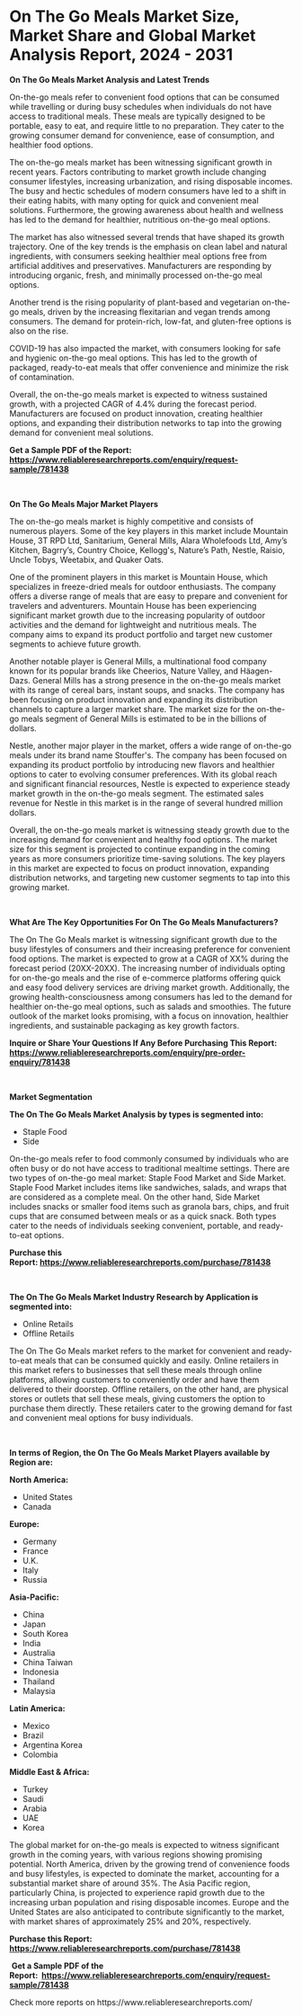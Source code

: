 <p><h1>On The Go Meals Market Size, Market Share and Global Market Analysis Report, 2024 - 2031</h1></p><p><strong>On The Go Meals Market Analysis and Latest Trends</strong></p>
<p><p>On-the-go meals refer to convenient food options that can be consumed while travelling or during busy schedules when individuals do not have access to traditional meals. These meals are typically designed to be portable, easy to eat, and require little to no preparation. They cater to the growing consumer demand for convenience, ease of consumption, and healthier food options.</p><p>The on-the-go meals market has been witnessing significant growth in recent years. Factors contributing to market growth include changing consumer lifestyles, increasing urbanization, and rising disposable incomes. The busy and hectic schedules of modern consumers have led to a shift in their eating habits, with many opting for quick and convenient meal solutions. Furthermore, the growing awareness about health and wellness has led to the demand for healthier, nutritious on-the-go meal options.</p><p>The market has also witnessed several trends that have shaped its growth trajectory. One of the key trends is the emphasis on clean label and natural ingredients, with consumers seeking healthier meal options free from artificial additives and preservatives. Manufacturers are responding by introducing organic, fresh, and minimally processed on-the-go meal options.</p><p>Another trend is the rising popularity of plant-based and vegetarian on-the-go meals, driven by the increasing flexitarian and vegan trends among consumers. The demand for protein-rich, low-fat, and gluten-free options is also on the rise.</p><p>COVID-19 has also impacted the market, with consumers looking for safe and hygienic on-the-go meal options. This has led to the growth of packaged, ready-to-eat meals that offer convenience and minimize the risk of contamination.</p><p>Overall, the on-the-go meals market is expected to witness sustained growth, with a projected CAGR of 4.4% during the forecast period. Manufacturers are focused on product innovation, creating healthier options, and expanding their distribution networks to tap into the growing demand for convenient meal solutions.</p></p>
<p><strong>Get a Sample PDF of the Report:&nbsp; <a href="https://www.reliableresearchreports.com/enquiry/request-sample/781438">https://www.reliableresearchreports.com/enquiry/request-sample/781438</a></strong></p>
<p>&nbsp;</p>
<p><strong>On The Go Meals Major Market Players</strong></p>
<p><p>The on-the-go meals market is highly competitive and consists of numerous players. Some of the key players in this market include Mountain House, 3T RPD Ltd, Sanitarium, General Mills, Alara Wholefoods Ltd, Amy’s Kitchen, Bagrry’s, Country Choice, Kellogg's, Nature’s Path, Nestle, Raisio, Uncle Tobys, Weetabix, and Quaker Oats.</p><p>One of the prominent players in this market is Mountain House, which specializes in freeze-dried meals for outdoor enthusiasts. The company offers a diverse range of meals that are easy to prepare and convenient for travelers and adventurers. Mountain House has been experiencing significant market growth due to the increasing popularity of outdoor activities and the demand for lightweight and nutritious meals. The company aims to expand its product portfolio and target new customer segments to achieve future growth.</p><p>Another notable player is General Mills, a multinational food company known for its popular brands like Cheerios, Nature Valley, and Häagen-Dazs. General Mills has a strong presence in the on-the-go meals market with its range of cereal bars, instant soups, and snacks. The company has been focusing on product innovation and expanding its distribution channels to capture a larger market share. The market size for the on-the-go meals segment of General Mills is estimated to be in the billions of dollars.</p><p>Nestle, another major player in the market, offers a wide range of on-the-go meals under its brand name Stouffer's. The company has been focused on expanding its product portfolio by introducing new flavors and healthier options to cater to evolving consumer preferences. With its global reach and significant financial resources, Nestle is expected to experience steady market growth in the on-the-go meals segment. The estimated sales revenue for Nestle in this market is in the range of several hundred million dollars.</p><p>Overall, the on-the-go meals market is witnessing steady growth due to the increasing demand for convenient and healthy food options. The market size for this segment is projected to continue expanding in the coming years as more consumers prioritize time-saving solutions. The key players in this market are expected to focus on product innovation, expanding distribution networks, and targeting new customer segments to tap into this growing market.</p></p>
<p>&nbsp;</p>
<p><strong>What Are The Key Opportunities For On The Go Meals Manufacturers?</strong></p>
<p><p>The On The Go Meals market is witnessing significant growth due to the busy lifestyles of consumers and their increasing preference for convenient food options. The market is expected to grow at a CAGR of XX% during the forecast period (20XX-20XX). The increasing number of individuals opting for on-the-go meals and the rise of e-commerce platforms offering quick and easy food delivery services are driving market growth. Additionally, the growing health-consciousness among consumers has led to the demand for healthier on-the-go meal options, such as salads and smoothies. The future outlook of the market looks promising, with a focus on innovation, healthier ingredients, and sustainable packaging as key growth factors.</p></p>
<p><strong>Inquire or Share Your Questions If Any Before Purchasing This Report: <a href="https://www.reliableresearchreports.com/enquiry/pre-order-enquiry/781438">https://www.reliableresearchreports.com/enquiry/pre-order-enquiry/781438</a></strong></p>
<p>&nbsp;</p>
<p><strong>Market Segmentation</strong></p>
<p><strong>The On The Go Meals Market Analysis by types is segmented into:</strong></p>
<p><ul><li>Staple Food</li><li>Side</li></ul></p>
<p><p>On-the-go meals refer to food commonly consumed by individuals who are often busy or do not have access to traditional mealtime settings. There are two types of on-the-go meal market: Staple Food Market and Side Market. Staple Food Market includes items like sandwiches, salads, and wraps that are considered as a complete meal. On the other hand, Side Market includes snacks or smaller food items such as granola bars, chips, and fruit cups that are consumed between meals or as a quick snack. Both types cater to the needs of individuals seeking convenient, portable, and ready-to-eat options.</p></p>
<p><strong>Purchase this Report:&nbsp;<a href="https://www.reliableresearchreports.com/purchase/781438">https://www.reliableresearchreports.com/purchase/781438</a></strong></p>
<p>&nbsp;</p>
<p><strong>The On The Go Meals Market Industry Research by Application is segmented into:</strong></p>
<p><ul><li>Online Retails</li><li>Offline Retails</li></ul></p>
<p><p>The On The Go Meals market refers to the market for convenient and ready-to-eat meals that can be consumed quickly and easily. Online retailers in this market refers to businesses that sell these meals through online platforms, allowing customers to conveniently order and have them delivered to their doorstep. Offline retailers, on the other hand, are physical stores or outlets that sell these meals, giving customers the option to purchase them directly. These retailers cater to the growing demand for fast and convenient meal options for busy individuals.</p></p>
<p>&nbsp;</p>
<p><strong>In terms of Region, the On The Go Meals Market Players available by Region are:</strong></p>
<p>
    <p> <strong> North America: </strong>
        <ul>
            <li>United States</li>
            <li>Canada</li>
        </ul>
        </p> 
    <p> <strong> Europe: </strong>
        <ul>
            <li>Germany</li>
            <li>France</li>
            <li>U.K.</li>
            <li>Italy</li>
            <li>Russia</li>
        </ul>
        </p> 
    <p> <strong> Asia-Pacific: </strong>
        <ul>
            <li>China</li>
            <li>Japan</li>
            <li>South Korea</li>
            <li>India</li>
            <li>Australia</li>
            <li>China Taiwan</li>
            <li>Indonesia</li>
            <li>Thailand</li>
            <li>Malaysia</li>
        </ul>
        </p> 
    <p> <strong> Latin America: </strong>
        <ul>
            <li>Mexico</li>
            <li>Brazil</li>
            <li>Argentina Korea</li>
            <li>Colombia</li>
        </ul>
        </p> 
    <p> <strong> Middle East & Africa: </strong>
        <ul>
            <li>Turkey</li>
            <li>Saudi</li>
            <li>Arabia</li>
            <li>UAE</li>
            <li>Korea</li>
        </ul>
    </p>
    </p>
<p><p>The global market for on-the-go meals is expected to witness significant growth in the coming years, with various regions showing promising potential. North America, driven by the growing trend of convenience foods and busy lifestyles, is expected to dominate the market, accounting for a substantial market share of around 35%. The Asia Pacific region, particularly China, is projected to experience rapid growth due to the increasing urban population and rising disposable incomes. Europe and the United States are also anticipated to contribute significantly to the market, with market shares of approximately 25% and 20%, respectively.</p></p>
<p><strong>Purchase this Report: <a href="https://www.reliableresearchreports.com/purchase/781438">https://www.reliableresearchreports.com/purchase/781438</a></strong></p>
<p>&nbsp;<strong>Get a Sample PDF of the Report:&nbsp;&nbsp;<a href="https://www.reliableresearchreports.com/enquiry/request-sample/781438">https://www.reliableresearchreports.com/enquiry/request-sample/781438</a></strong></p>
<p><strong></strong></p>
<p>Check more reports on https://www.reliableresearchreports.com/</p>